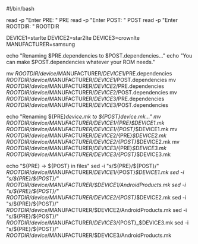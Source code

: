 #!/bin/bash

read -p "Enter PRE: " PRE
read -p "Enter POST: " POST
read -p "Enter ROOTDIR: " ROOTDIR

DEVICE1=starlte
DEVICE2=star2lte
DEVICE3=crownlte
MANUFACTURER=samsung

echo "Renaming $PRE.dependencies to $POST.dependencies..."
echo "You can make $POST.dependencies whatever your ROM needs."

mv $ROOTDIR/device/$MANUFACTURER/$DEVICE1/$PRE.dependencies $ROOTDIR/device/$MANUFACTURER/$DEVICE1/$POST.dependencies
mv $ROOTDIR/device/$MANUFACTURER/$DEVICE2/$PRE.dependencies $ROOTDIR/device/$MANUFACTURER/$DEVICE2/$POST.dependencies
mv $ROOTDIR/device/$MANUFACTURER/$DEVICE3/$PRE.dependencies $ROOTDIR/device/$MANUFACTURER/$DEVICE3/$POST.dependencies

echo "Renaming ${PRE}_device.mk to ${POST}_device.mk..."
mv $ROOTDIR/device/$MANUFACTURER/$DEVICE1/${PRE}_$DEVICE1.mk $ROOTDIR/device/$MANUFACTURER/$DEVICE1/${POST}_$DEVICE1.mk
mv $ROOTDIR/device/$MANUFACTURER/$DEVICE2/${PRE}_$DEVICE2.mk $ROOTDIR/device/$MANUFACTURER/$DEVICE2/${POST}_$DEVICE2.mk
mv $ROOTDIR/device/$MANUFACTURER/$DEVICE3/${PRE}_$DEVICE3.mk $ROOTDIR/device/$MANUFACTURER/$DEVICE3/${POST}_$DEVICE3.mk

echo "${PRE} -> ${POST} in files"
sed -i "s/${PRE}/${POST}/" $ROOTDIR/device/$MANUFACTURER/$DEVICE1/${POST}_$DEVICE1.mk
sed -i "s/${PRE}/${POST}/" $ROOTDIR/device/$MANUFACTURER/$DEVICE1/AndroidProducts.mk
sed -i "s/${PRE}/${POST}/" $ROOTDIR/device/$MANUFACTURER/$DEVICE2/${POST}_$DEVICE2.mk
sed -i "s/${PRE}/${POST}/" $ROOTDIR/device/$MANUFACTURER/$DEVICE2/AndroidProducts.mk
sed -i "s/${PRE}/${POST}/" $ROOTDIR/device/$MANUFACTURER/$DEVICE3/${POST}_$DEVICE3.mk
sed -i "s/${PRE}/${POST}/" $ROOTDIR/device/$MANUFACTURER/$DEVICE3/AndroidProducts.mk
